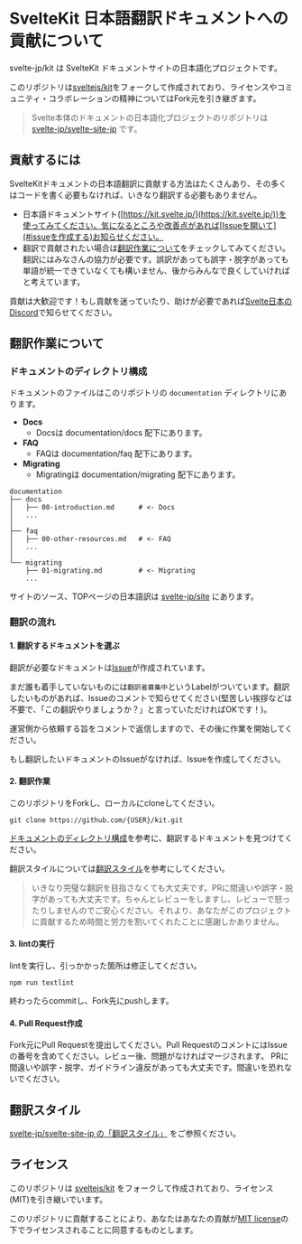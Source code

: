 # SvelteKit 日本語翻訳ドキュメントへの貢献について

svelte-jp/kit は SvelteKit ドキュメントサイトの日本語化プロジェクトです。

このリポジトリは[sveltejs/kit](https://github.com/sveltejs/kit)をフォークして作成されており、ライセンスやコミュニティ・コラボレーションの精神についてはFork元を引き継ぎます。

> Svelte本体のドキュメントの日本語化プロジェクトのリポジトリは [svelte-jp/svelte-site-jp](https://github.com/svelte-jp/svelte-site-jp) です。


## 貢献するには

SvelteKitドキュメントの日本語翻訳に貢献する方法はたくさんあり、その多くはコードを書く必要もなければ、いきなり翻訳する必要もありません。

- 日本語ドキュメントサイト([https://kit.svelte.jp/](https://kit.svelte.jp/))を使ってみてください。気になるところや改善点があれば[Issueを開いて](#issueを作成する)お知らせください。
- 翻訳で貢献されたい場合は[翻訳作業について](#翻訳作業について)をチェックしてみてください。翻訳にはみなさんの協力が必要です。誤訳があっても誤字・脱字があっても単語が統一できていなくても構いません、後からみんなで良くしていければと考えています。

貢献は大歓迎です！もし貢献を迷っていたり、助けが必要であれば[Svelte日本のDiscord](https://discord.com/invite/YTXq3ZtBbx)で知らせてください。


## 翻訳作業について


### ドキュメントのディレクトリ構成

ドキュメントのファイルはこのリポジトリの `documentation` ディレクトリにあります。

- **Docs**
  - Docsは documentation/docs 配下にあります。
- **FAQ**
  - FAQは documentation/faq 配下にあります。 
- **Migrating**
  - Migratingは documentation/migrating 配下にあります。

```
documentation
├── docs
│   ├── 00-introduction.md      # <- Docs
│   ...
│
├── faq
│   ├── 00-other-resources.md   # <- FAQ
│   ...
│
└── migrating
    ├── 01-migrating.md         # <- Migrating
    ...

```

サイトのソース、TOPページの日本語訳は [svelte-jp/site](https://github.com/svelte-jp/sites) にあります。


### 翻訳の流れ


#### 1. 翻訳するドキュメントを選ぶ

翻訳が必要なドキュメントは[Issue](https://github.com/svelte-jp/kit/issues?q=is%3Aopen+is%3Aissue+label%3Atranslation)が作成されています。

まだ誰も着手していないものには`翻訳者募集中`というLabelがついています。翻訳したいものがあれば、Issueのコメントで知らせてください(堅苦しい挨拶などは不要で、「この翻訳やりましょうか？」と言っていただければOKです！)。

運営側から依頼する旨をコメントで返信しますので、その後に作業を開始してください。

もし翻訳したいドキュメントのIssueがなければ、Issueを作成してください。


#### 2. 翻訳作業

このリポジトリをForkし、ローカルにcloneしてください。

```
git clone https://github.com/{USER}/kit.git
```

[ドキュメントのディレクトリ構成](#ドキュメントのディレクトリ構成)を参考に、翻訳するドキュメントを見つけてください。

翻訳スタイルについては[翻訳スタイル](#翻訳スタイル)を参考にしてください。

> いきなり完璧な翻訳を目指さなくても大丈夫です。PRに間違いや誤字・脱字があっても大丈夫です。ちゃんとレビューをしますし、レビューで怒ったりしませんのでご安心ください。それより、あなたがこのプロジェクトに貢献するため時間と労力を割いてくれたことに感謝しかありません。


#### 3. lintの実行

lintを実行し、引っかかった箇所は修正してください。

```
npm run textlint
```

終わったらcommitし、Fork先にpushします。


#### 4. Pull Request作成

Fork元にPull Requestを提出してください。Pull RequestのコメントにはIssueの番号を含めてください。レビュー後、問題がなければマージされます。
PRに間違いや誤字・脱字、ガイドライン違反があっても大丈夫です。間違いを恐れないでください。


## 翻訳スタイル

[svelte-jp/svelte-site-jp の「翻訳スタイル」](https://github.com/svelte-jp/svelte-site-jp/blob/master/CONTRIBUTING_ja.md#%E7%BF%BB%E8%A8%B3%E3%82%B9%E3%82%BF%E3%82%A4%E3%83%AB) をご参照ください。


## ライセンス

このリポジトリは [sveltejs/kit](https://github.com/sveltejs/kit) をフォークして作成されており、ライセンス(MIT)を引き継いでいます。

このリポジトリに貢献することにより、あなたはあなたの貢献が[MIT license](https://github.com/svelte-jp/kit/blob/master/LICENSE)の下でライセンスされることに同意するものとします。

